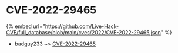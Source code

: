 # CVE-2022-29465
{% embed url="https://github.com/Live-Hack-CVE/full_database/blob/main/cves/2022/CVE-2022-29465.json" %}

* badguy233 ~> [CVE-2022-29465](https://www.alice-snow.ru/2022/database/cve-2022-29465/cve-2022-29465-badguy233)